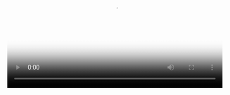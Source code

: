 <video width="500" height="281" poster="https://www.dhs.gov/medialibrary-assets/assets/videos/thumbs/15_0824_opa_psa-30sec.jpg" preload="metadata" data-able-player="data-able-player" playsinline="playsinline" controls="controls" >
            <source type="video/mp4" original content_type="video/mp4" url="https://www.dhs.gov/medialibrary-assets/assets/videos/f46df045-9c86-4bc1-8ae1-adcc06fb204e/15_0824_opa_psa-30sec.mp4" size="11850180" src="https://www.dhs.gov/medialibrary-assets/assets/videos/f46df045-9c86-4bc1-8ae1-adcc06fb204e/15_0824_opa_psa-30sec.mp4" />

                <track type="text/vtt" kind="captions" close_caption_url="https://www.dhs.gov/medialibrary-assets/assets/videos/captions/15_0824_opa-psa-30sec-en.vtt" srclang="en" label="English" src="https://www.dhs.gov/medialibrary-assets/assets/videos/captions/15_0824_opa-psa-30sec-en.vtt" />

        </video>

<p style="font:sans-serif; font-size:11px; font-style: italic;"><a href="/medialibrary/assets/videos/53937">View in Media Library</a> </p>